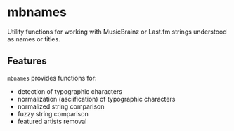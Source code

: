 # mbnames

Utility functions for working with MusicBrainz or Last.fm strings understood
as names or titles.

## Features

`mbnames` provides functions for:

* detection of typographic characters
* normalization (asciification) of typographic characters
* normalized string comparison
* fuzzy string comparison
* featured artists removal
